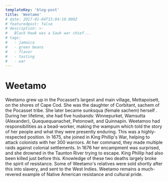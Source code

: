 ```yaml
---
templateKey: 'blog-post'
title: 'Weetamo'
# date: 2017-01-04T15:04:10.000Z
# featuredpost: false
# description: >-
#   Black Hawk was a Sauk war chief...
# tags:
#   - jamaica
#   - green beans
#   - flavor
#   - tasting
#   - war
---
```


# Weetamo

Weetamo grew up in the Pocasset’s largest and main village, Mettapoisett, on the shores of Cape Cod. She was the daughter of  Corbitant, sachem of the Pocasset tribe. She later became sunksqua (female sachem) herself . During her lifetime, she had five husbands: Winnepurket, Wamsutta (Alexander), Quequequanachet, Petonowit, and Quinnapin. Weetamoo had responsibilities as a bead-worker, making the wampum which told the story of her people and what they were presently enduring. This was a highly-respected position. In 1675, she joined in King Phillip's War, helping to attack colonists with her 300 warriors. At her command, they made multiple raids against colonial settlements. In 1676 her encampment was surprised, and she drowned in the Taunton River trying to escape. King Phillip had also been killed just before this. Knowledge of these two deaths largely broke the spirit of resistance. Some of Weetamo's relatives were sold shortly after this into slavery, and sent to the West Indies. Weetamo remains a much-revered example of Native American resistance and cultural pride.
